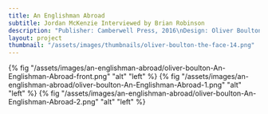 ```yaml
---
title: An Englishman Abroad
subtitle: Jordan McKenzie Interviewed by Brian Robinson
description: "Publisher: Camberwell Press, 2016\nDesign: Oliver Boulton\nEditor: Brian Robinson\nDigital download, 4pp.\nDownloadable PDF, 210 × 297mm"
layout: project
thumbnail: "/assets/images/thumbnails/oliver-boulton-the-face-14.png"
---
```

{% fig "/assets/images/an-englishman-abroad/oliver-boulton-An-Englishman-Abroad-front.png" "alt" "left" %}
{% fig "/assets/images/an-englishman-abroad/oliver-boulton-An-Englishman-Abroad-1.png" "alt" "left" %}
{% fig "/assets/images/an-englishman-abroad/oliver-boulton-An-Englishman-Abroad-2.png" "alt" "left" %}